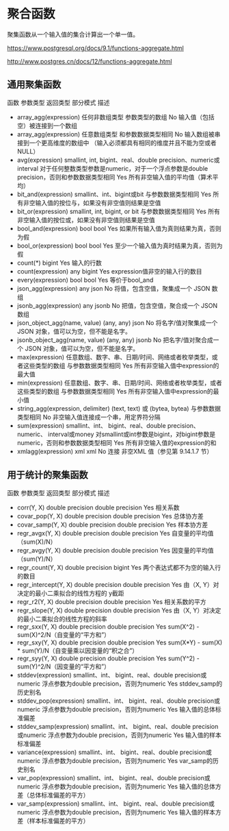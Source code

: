 # 聚合函数

聚集函数从一个输入值的集合计算出一个单一值。

https://www.postgresql.org/docs/9.1/functions-aggregate.html

http://www.postgres.cn/docs/12/functions-aggregate.html

## 通用聚集函数

函数	参数类型	返回类型	部分模式	描述
- array_agg(expression)	任何非数组类型	参数类型的数组	No	输入值（包括空）被连接到一个数组
- array_agg(expression)	任意数组类型	和参数数据类型相同	No	输入数组被串接到一个更高维度的数组中 （输入必须都具有相同的维度并且不能为空或者 NULL）
- avg(expression)	smallint, int, bigint、real、double precision、numeric或interval	对于任何整数类型参数是numeric，对于一个浮点参数是double precision，否则和参数数据类型相同	Yes	所有非空输入值的平均值（算术平均）
- bit_and(expression)	smallint、int、bigint或bit	与参数数据类型相同	Yes	所有非空输入值的按位与，如果没有非空值则结果是空值
- bit_or(expression)	smallint, int, bigint, or bit	与参数数据类型相同	Yes	所有非空输入值的按位或，如果没有非空值则结果是空值
- bool_and(expression)	bool	bool	Yes	如果所有输入值为真则结果为真，否则为假
- bool_or(expression)	bool	bool	Yes	至少一个输入值为真时结果为真，否则为假
- count(*)	 	bigint	Yes	输入的行数
- count(expression)	any	bigint	Yes	expression值非空的输入行的数目
- every(expression)	bool	bool	Yes	等价于bool_and
- json_agg(expression)	any	json	No	将值，包含空值，聚集成一个 JSON 数组
- jsonb_agg(expression)	any	jsonb	No	把值，包含空值，聚合成一个 JSON 数组
- json_object_agg(name, value)	(any, any)	json	No	将名字/值对聚集成一个 JSON 对象，值可以为空，但不能是名字。
- jsonb_object_agg(name, value)	(any, any)	jsonb	No	把名字/值对聚合成一个 JSON 对象，值可以为空，但不能是名字。
- max(expression)	任意数组、数字、串、日期/时间、网络或者枚举类型，或者这些类型的数组	与参数数据类型相同	Yes	所有非空输入值中expression的最大值
- min(expression)	任意数组、数字、串、日期/时间、网络或者枚举类型，或者这些类型的数组	与参数数据类型相同	Yes	所有非空输入值中expression的最小值
- string_agg(expression, delimiter)	(text, text) 或 (bytea, bytea)	与参数数据类型相同	No	非空输入值连接成一个串，用定界符分隔
- sum(expression)	smallint、int、 bigint、real、double precision、numeric、 interval或money	对smallint或int参数是bigint，对bigint参数是numeric，否则和参数数据类型相同	Yes	所有非空输入值的expression的和
- xmlagg(expression)	xml	xml	No	连接 非空XML 值（参见第 9.14.1.7 节）

## 用于统计的聚集函数

函数	参数类型	返回类型	部分模式	描述
- corr(Y, X)	double precision	double precision	Yes	相关系数
- covar_pop(Y, X)	double precision	double precision	Yes	总体协方差
- covar_samp(Y, X)	double precision	double precision	Yes	样本协方差
- regr_avgx(Y, X)	double precision	double precision	Yes	自变量的平均值 （sum(X)/N）
- regr_avgy(Y, X)	double precision	double precision	Yes	因变量的平均值 （sum(Y)/N）
- regr_count(Y, X)	double precision	bigint	Yes	两个表达式都不为空的输入行的数目
- regr_intercept(Y, X)	double precision	double precision	Yes	由（X, Y）对决定的最小二乘拟合的线性方程的 y截距
- regr_r2(Y, X)	double precision	double precision	Yes	相关系数的平方
- regr_slope(Y, X)	double precision	double precision	Yes	由（X, Y）对决定的最小二乘拟合的线性方程的斜率
- regr_sxx(Y, X)	double precision	double precision	Yes	sum(X^2) - sum(X)^2/N（自变量的“平方和”）
- regr_sxy(Y, X)	double precision	double precision	Yes	sum(X*Y) - sum(X) * sum(Y)/N（自变量乘以因变量的“积之合”）
- regr_syy(Y, X)	double precision	double precision	Yes	sum(Y^2) - sum(Y)^2/N（因变量的“平方和”）
- stddev(expression)	smallint、int、 bigint、real、double precision或numeric	浮点参数为double precision，否则为numeric	Yes	stddev_samp的历史别名
- stddev_pop(expression)	smallint、int、 bigint、real、double precision或numeric	浮点参数为double precision，否则为numeric	Yes	输入值的总体标准偏差
- stddev_samp(expression)	smallint、int、 bigint、real、double precision或numeric	浮点参数为double precision，否则为numeric	Yes	输入值的样本标准偏差
- variance(expression)	smallint、int、 bigint、real、double precision或numeric	浮点参数为double precision，否则为numeric	Yes	var_samp的历史别名
- var_pop(expression)	smallint、int、 bigint、real、double precision或numeric	浮点参数为double precision，否则为numeric	Yes	输入值的总体方差（总体标准偏差的平方）
- var_samp(expression)	smallint、int、 bigint、real、double precision或numeric	浮点参数为double precision，否则为numeric	Yes	输入值的样本方差（样本标准偏差的平方）
